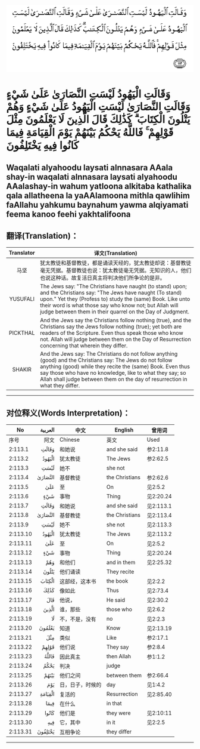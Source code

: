 ![002:113](images/002_113.gif)

#   وَقَالَتِ الْيَهُودُ لَيْسَتِ النَّصَارَىٰ عَلَىٰ شَيْءٍ وَقَالَتِ النَّصَارَىٰ لَيْسَتِ الْيَهُودُ عَلَىٰ شَيْءٍ وَهُمْ يَتْلُونَ الْكِتَابَ ۗ كَذَٰلِكَ قَالَ الَّذِينَ لَا يَعْلَمُونَ مِثْلَ قَوْلِهِمْ ۚ فَاللَّهُ يَحْكُمُ بَيْنَهُمْ يَوْمَ الْقِيَامَةِ فِيمَا كَانُوا فِيهِ يَخْتَلِفُونَ 

## Waqalati alyahoodu laysati alnnasara AAala shay-in waqalati alnnasara laysati alyahoodu AAalashay-in wahum yatloona alkitaba kathalika qala allatheena la yaAAlamoona mithla qawlihim faAllahu yahkumu baynahum yawma alqiyamati feema kanoo feehi yakhtalifoona

## 翻译(Translation)：

| Translator | 译文(Translation)                                            |
|:----------:| ------------------------------------------------------------ |
| 马坚       | 犹太教徒和基督教徒，都是诵读天经的，犹太教徒却说：基督教徒毫无凭据。基督教徒也说：犹太教徒毫无凭据。无知识的人，他们也说这种话。故复活日真主将判决他们所争论的是非。 |
| YUSUFALI   | The Jews say: "The Christians have naught (to stand) upon; and the Christians say: "The Jews have naught (To stand) upon." Yet they (Profess to) study the (same) Book. Like unto their word is what those say who know not; but Allah will judge between them in their quarrel on the Day of Judgment. |
| PICKTHAL   | And the Jews say the Christians follow nothing (true), and the Christians say the Jews follow nothing (true); yet both are readers of the Scripture. Even thus speak those who know not. Allah will judge between them on the Day of Resurrection concerning that wherein they differ. |
| SHAKIR     | And the Jews say: The Christians do not follow anything (good) and the Christians say: The Jews do not follow anything (good) while they recite the (same) Book. Even thus say those who have no knowledge, like to what they say; so Allah shall judge between them on the day of resurrection in what they differ. |

---

## 对位释义(Words Interpretation)：

| No       | العربية | 中文             | English        | 曾用词    |
| -------- | ------: | ---------------- | -------------- | --------- |
| 序号     |    阿文 | Chinese          | 英文           | Used      |
| 2:113.1  |   وَقَالَتِ | 和她说           | and she said   | 参2:11.8  |
| 2:113.2  |  الْيَهُودُ | 犹太教徒         | The Jews       | 参2:62.5  |
| 2:113.3  |    لَيْسَتِ | 她不             | she not        |           |
| 2:113.4  | النَّصَارَىٰ | 基督教徒         | the Christians | 参2:62.6  |
| 2:113.5  |     عَلَىٰ | 至               | On             | 见2:5.2   |
| 2:113.6  |     شَيْءٍ | 事物             | Thing          | 见2:20.24 |
| 2:113.7  |   وَقَالَتِ | 和她说           | and she said   | 见2:113.1 |
| 2:113.8  | النَّصَارَىٰ | 基督教徒         | the Christians | 见2:113.4 |
| 2:113.9  |    لَيْسَتِ | 她不             | she not        | 见2:113.3 |
| 2:113.10 |  الْيَهُودُ | 犹太教徒         | The Jews       | 见2:113.2 |
| 2:113.11 |     عَلَىٰ | 至               | On             | 见2:5.2   |
| 2:113.12 |     شَيْءٍ | 事物             | Thing          | 见2:20.24 |
| 2:113.13 |     وَهُمْ | 和他们           | and in them    | 见2:25.32 |
| 2:113.14 |   يَتْلُونَ | 他们诵读         | They recite    |           |
| 2:113.15 |  الْكِتَابَ | 这部经，这本书   | the book       | 见2:2.2   |
| 2:113.16 |    كَذَٰلِكَ | 像如此           | Thus           | 见2:73.4  |
| 2:113.17 |     قَالَ | 他说，           | He said        | 见2:30.2  |
| 2:113.18 |   الَّذِينَ | 谁，那些         | those who      | 见2:6.2   |
| 2:113.19 |      لَا | 不，不是，没有   | no             | 见2:2.3   |
| 2:113.20 |  يَعْلَمُونَ | 知道             | Know           | 见2:13.19 |
| 2:113.21 |     مِثْلَ | 类似             | Like           | 参2:17.1  |
| 2:113.22 |   قَوْلِهِمْ | 他们说           | They say       | 参2:8.4   |
| 2:113.23 |   فَاللَّهُ | 因此真主         | then Allah     | 参1:1.2   |
| 2:113.24 |    يَحْكُمُ | 判决             | judge          |           |
| 2:113.25 |   بَيْنَهُمْ | 他们之间         | between them   | 参2:66.4  |
| 2:113.26 |     يَوْمَ | 日，日子，时候的 | day            | 见1:4.2   |
| 2:113.27 | الْقِيَامَةِ | 复活的           | Resurrection   | 见2:85.40 |
| 2:113.28 |    فِيمَا | 在什么           | in that        |           |
| 2:113.29 |   كَانُوا | 他们是           | they were      | 见2:10:11 |
| 2:113.30 |     فِيهِ | 它，其中         | in it          | 见2:2.5   |
| 2:113.31 | يَخْتَلِفُونَ | 互相争论         | they differ    |           |

---
